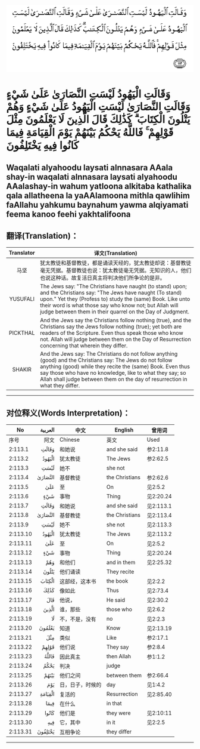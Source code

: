 ![002:113](images/002_113.gif)

#   وَقَالَتِ الْيَهُودُ لَيْسَتِ النَّصَارَىٰ عَلَىٰ شَيْءٍ وَقَالَتِ النَّصَارَىٰ لَيْسَتِ الْيَهُودُ عَلَىٰ شَيْءٍ وَهُمْ يَتْلُونَ الْكِتَابَ ۗ كَذَٰلِكَ قَالَ الَّذِينَ لَا يَعْلَمُونَ مِثْلَ قَوْلِهِمْ ۚ فَاللَّهُ يَحْكُمُ بَيْنَهُمْ يَوْمَ الْقِيَامَةِ فِيمَا كَانُوا فِيهِ يَخْتَلِفُونَ 

## Waqalati alyahoodu laysati alnnasara AAala shay-in waqalati alnnasara laysati alyahoodu AAalashay-in wahum yatloona alkitaba kathalika qala allatheena la yaAAlamoona mithla qawlihim faAllahu yahkumu baynahum yawma alqiyamati feema kanoo feehi yakhtalifoona

## 翻译(Translation)：

| Translator | 译文(Translation)                                            |
|:----------:| ------------------------------------------------------------ |
| 马坚       | 犹太教徒和基督教徒，都是诵读天经的，犹太教徒却说：基督教徒毫无凭据。基督教徒也说：犹太教徒毫无凭据。无知识的人，他们也说这种话。故复活日真主将判决他们所争论的是非。 |
| YUSUFALI   | The Jews say: "The Christians have naught (to stand) upon; and the Christians say: "The Jews have naught (To stand) upon." Yet they (Profess to) study the (same) Book. Like unto their word is what those say who know not; but Allah will judge between them in their quarrel on the Day of Judgment. |
| PICKTHAL   | And the Jews say the Christians follow nothing (true), and the Christians say the Jews follow nothing (true); yet both are readers of the Scripture. Even thus speak those who know not. Allah will judge between them on the Day of Resurrection concerning that wherein they differ. |
| SHAKIR     | And the Jews say: The Christians do not follow anything (good) and the Christians say: The Jews do not follow anything (good) while they recite the (same) Book. Even thus say those who have no knowledge, like to what they say; so Allah shall judge between them on the day of resurrection in what they differ. |

---

## 对位释义(Words Interpretation)：

| No       | العربية | 中文             | English        | 曾用词    |
| -------- | ------: | ---------------- | -------------- | --------- |
| 序号     |    阿文 | Chinese          | 英文           | Used      |
| 2:113.1  |   وَقَالَتِ | 和她说           | and she said   | 参2:11.8  |
| 2:113.2  |  الْيَهُودُ | 犹太教徒         | The Jews       | 参2:62.5  |
| 2:113.3  |    لَيْسَتِ | 她不             | she not        |           |
| 2:113.4  | النَّصَارَىٰ | 基督教徒         | the Christians | 参2:62.6  |
| 2:113.5  |     عَلَىٰ | 至               | On             | 见2:5.2   |
| 2:113.6  |     شَيْءٍ | 事物             | Thing          | 见2:20.24 |
| 2:113.7  |   وَقَالَتِ | 和她说           | and she said   | 见2:113.1 |
| 2:113.8  | النَّصَارَىٰ | 基督教徒         | the Christians | 见2:113.4 |
| 2:113.9  |    لَيْسَتِ | 她不             | she not        | 见2:113.3 |
| 2:113.10 |  الْيَهُودُ | 犹太教徒         | The Jews       | 见2:113.2 |
| 2:113.11 |     عَلَىٰ | 至               | On             | 见2:5.2   |
| 2:113.12 |     شَيْءٍ | 事物             | Thing          | 见2:20.24 |
| 2:113.13 |     وَهُمْ | 和他们           | and in them    | 见2:25.32 |
| 2:113.14 |   يَتْلُونَ | 他们诵读         | They recite    |           |
| 2:113.15 |  الْكِتَابَ | 这部经，这本书   | the book       | 见2:2.2   |
| 2:113.16 |    كَذَٰلِكَ | 像如此           | Thus           | 见2:73.4  |
| 2:113.17 |     قَالَ | 他说，           | He said        | 见2:30.2  |
| 2:113.18 |   الَّذِينَ | 谁，那些         | those who      | 见2:6.2   |
| 2:113.19 |      لَا | 不，不是，没有   | no             | 见2:2.3   |
| 2:113.20 |  يَعْلَمُونَ | 知道             | Know           | 见2:13.19 |
| 2:113.21 |     مِثْلَ | 类似             | Like           | 参2:17.1  |
| 2:113.22 |   قَوْلِهِمْ | 他们说           | They say       | 参2:8.4   |
| 2:113.23 |   فَاللَّهُ | 因此真主         | then Allah     | 参1:1.2   |
| 2:113.24 |    يَحْكُمُ | 判决             | judge          |           |
| 2:113.25 |   بَيْنَهُمْ | 他们之间         | between them   | 参2:66.4  |
| 2:113.26 |     يَوْمَ | 日，日子，时候的 | day            | 见1:4.2   |
| 2:113.27 | الْقِيَامَةِ | 复活的           | Resurrection   | 见2:85.40 |
| 2:113.28 |    فِيمَا | 在什么           | in that        |           |
| 2:113.29 |   كَانُوا | 他们是           | they were      | 见2:10:11 |
| 2:113.30 |     فِيهِ | 它，其中         | in it          | 见2:2.5   |
| 2:113.31 | يَخْتَلِفُونَ | 互相争论         | they differ    |           |

---
